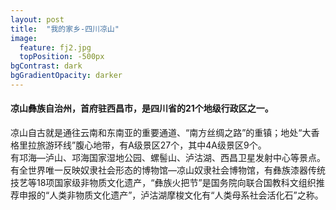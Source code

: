 ```yaml
---
layout: post
title:  "我的家乡-四川凉山"
image:
  feature: fj2.jpg
  topPosition: -500px
bgContrast: dark
bgGradientOpacity: darker
---
```

#### 凉山彝族自治州，首府驻西昌市，是四川省的21个地级行政区之一。  
凉山自古就是通往云南和东南亚的重要通道、“南方丝绸之路”的重镇；地处“大香格里拉旅游环线”腹心地带，有A级景区27个，其中4A级景区9个。  
有邛海—泸山、邛海国家湿地公园、螺髻山、泸沽湖、西昌卫星发射中心等景点。  
有全世界唯一反映奴隶社会形态的博物馆—凉山奴隶社会博物馆，有彝族漆器传统技艺等18项国家级非物质文化遗产，“彝族火把节”是国务院向联合国教科文组织推荐申报的“人类非物质文化遗产”，泸沽湖摩梭文化有“人类母系社会活化石”之称。

